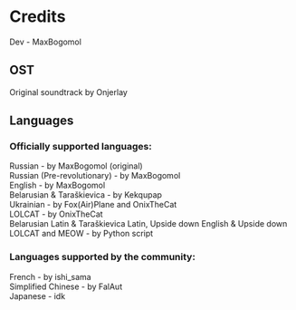 # Credits

Dev - MaxBogomol

## OST
Original soundtrack by Onjerlay

## Languages

### Officially supported languages:
Russian - by MaxBogomol (original)   
Russian (Pre-revolutionary) - by MaxBogomol  
English - by MaxBogomol  
Belarusian & Taraškievica - by Kekqupap  
Ukrainian - by Fox(Air)Plane and OnixTheCat  
LOLCAT - by OnixTheCat  
Belarusian Latin & Taraškievica Latin, Upside down English & Upside down LOLCAT and MEOW - by Python script  

### Languages supported by the community:
French - by ishi_sama  
Simplified Chinese - by FalAut  
Japanese - idk  